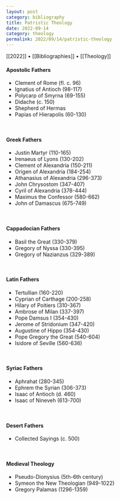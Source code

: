 ```yaml
---
layout: post
category: bibliography
title: Patristic Theology
date: 2022-09-14
category: theology
permalink: 2022/09/14/patristic-theology
---
```


[[2022]] • [[Bibliographies]] • [[Theology]]

#### Apostolic Fathers

* Clement of Rome (fl. c. 96)
* Ignatius of Antioch (98-117)
* Polycarp of Smyrna (69-155)  
* Didache (c. 150)
* Shepherd of Hermas
* Papias of Hierapolis (60-130)

<br>


#### Greek Fathers

* Justin Martyr (110-165)
* Irenaeus of Lyons (130-202)
* Clement of Alexandria (150-211)
* Origen of Alexandria (184-254)
* Athanasius of Alexandria (296-373)
* John Chrysostom (347-407)
* Cyril of Alexandria (378-444)
* Maximus the Confessor (580-662)
* John of Damascus (675-749)

<br>


#### Cappadocian Fathers

* Basil the Great (330-379)
* Gregory of Nyssa (330-395)
* Gregory of Nazianzus (329-389)

<br>


#### Latin Fathers

* Tertullian (160-220)
* Cyprian of Carthage (200-258)
* Hilary of Poitiers (310-367)
* Ambrose of Milan (337-397)
* Pope Damsus I (354-430)
* Jerome of Stridonium (347-420)
* Augustine of Hippo (354-430)
* Pope Gregory the Great (540-604)
* Isidore of Seville (560-636)

<br>


#### Syriac Fathers

* Aphrahat (280-345)
* Ephrem the Syrian (306-373)
* Isaac of Antioch (d. 460)
* Isaac of Nineveh (613-700)

<br>


#### Desert Fathers

* Collected Sayings (c. 500)

<br>


#### Medieval Theology

* Pseudo-Dionysius (5th-6th century)
* Symeon the New Theologian (949-1022)
* Gregory Palamas (1296-1359)
